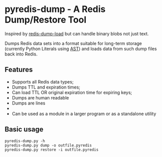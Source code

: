 # pyredis-dump - A Redis Dump/Restore Tool

Inspired by [redis-dump-load](https://github.com/p/redis-dump-load)
but can handle binary blobs not just text.

Dumps Redis data sets into a format suitable for long-term storage
(currently Python Literals using [AST](https://docs.python.org/2/library/ast.html))
and loads data from such dump files back into Redis.

## Features

- Supports all Redis data types;
- Dumps TTL and expiration times;
- Can load TTL OR original expiration time for expiring keys;
- Dumps are human readable
- Dumps are lines
- 
- Can be used as a module in a larger program or as a standalone utility

## Basic usage

```
pyredis-dump.py -h
pyredis-dump.py dump -o outfile.pyredis
pyredis-dump.py restore -i outfile.pyredis
```

